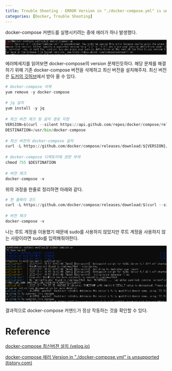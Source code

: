 ```yaml
---
title: Trouble Shooting - ERROR Version in "./docker-compose.yml" is unsupported.
categories: [Docker, Trouble Shooting]
---
```


docker-compose 커맨드를 실행시키려는 중에 에러가 하나 발생했다.

![docker-tr1-0](/images/docker-tr1-0.png)

에러메세지를 읽어보면 docker-compose의 version 문제인듯하다. 해당 문제를 해결하기 위해 기존 docker-compose 버전을 삭제하고 최신 버전을 설치해주자. 최신 버전은 [도커의 깃허브](https://github.com/docker/compose/releases/)에서 받아 올 수 있다.

```python
# docker-compose 삭제
yum remove -y docker-compose

# jq 설치
yum install -y jq

# 최신 버전 체크 및 설치 경로 지정
VERSION=$(curl --silent https://api.github.com/repos/docker/compose/releases/latest | jq .name -r)
DESTINATION=/usr/bin/docker-compose

# 최신 버전의 docker-compose 설치
curl -L https://github.com/docker/compose/releases/download/${VERSION}/docker-compose-$(uname -s)-$(uname -m) -o $DESTINATION

# docker-compose 디렉토리에 권한 부여
chmod 755 $DESTINATION

# 버전 체크
docker-compose -v
```

위의 과정을 한줄로 정리하면 아래와 같다.

```python
# 한 줄짜리 코드
curl -L https://github.com/docker/compose/releases/download/$(curl --silent https://api.github.com/repos/docker/compose/releases/latest | jq .name -r)/docker-compose-$(uname -s)-$(uname -m) -o /usr/bin/docker-compose && chmod 755 /usr/bin/docker-compose

# 버전 체크
docker-compose -v
```

나는 루트 계정을 이용했기 때문에 sudo를 사용하지 않았지만 루트 계정을 사용하지 않는 사람이라면 sudo를 입력해줘야한다.

![docker-tr1-1](/images/docker-tr1-1.png)

결과적으로 docker-compose 커맨드가 정상 작동하는 것을 확인할 수 있다.

# Reference

[docker-compose 최신버젼 설치 (velog.io)](https://velog.io/@nohsangwoo/docker-compose-%EC%B5%9C%EC%8B%A0%EB%B2%84%EC%A0%BC-%EC%84%A4%EC%B9%98)

[docker-compose 에러 Version in "./docker-compose.yml" is unsupported (tistory.com)](https://bug41.tistory.com/116)
